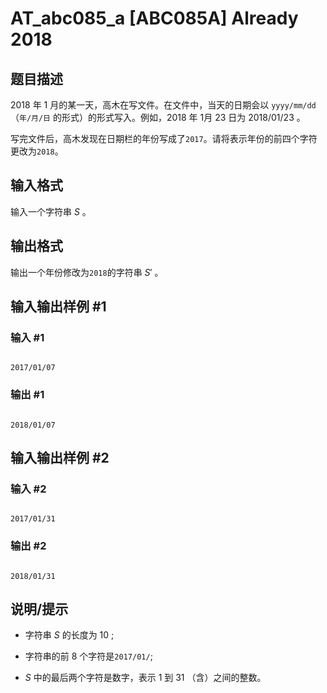 # AT_abc085_a [ABC085A] Already 2018

## 题目描述

$2018$ 年 $1$ 月的某一天，高木在写文件。在文件中，当天的日期会以 `yyyy/mm/dd` （`年/月/日` 的形式）的形式写入。例如，$2018$ 年 $1$月 $23$ 日为 $2018/01/23$ 。


写完文件后，高木发现在日期栏的年份写成了`2017`。请将表示年份的前四个字符更改为`2018`。

## 输入格式

输入一个字符串 $S$ 。

## 输出格式

输出一个年份修改为`2018`的字符串 $S'$ 。

## 输入输出样例 #1

### 输入 #1

```
2017/01/07
```

### 输出 #1

```
2018/01/07
```

## 输入输出样例 #2

### 输入 #2

```
2017/01/31
```

### 输出 #2

```
2018/01/31
```

## 说明/提示

- 字符串 $S$ 的长度为 $10$ ;

- 字符串的前 $8$ 个字符是`2017/01/`;

- $S$ 中的最后两个字符是数字，表示 $1$ 到 $31$ （含）之间的整数。